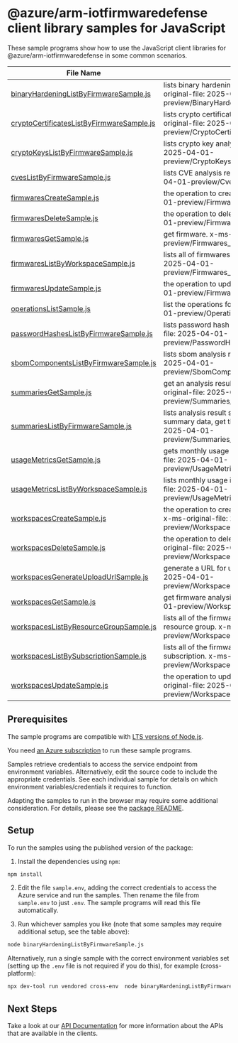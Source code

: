 # @azure/arm-iotfirmwaredefense client library samples for JavaScript

These sample programs show how to use the JavaScript client libraries for @azure/arm-iotfirmwaredefense in some common scenarios.

| **File Name**                                                                       | **Description**                                                                                                                                                                                  |
| ----------------------------------------------------------------------------------- | ------------------------------------------------------------------------------------------------------------------------------------------------------------------------------------------------ |
| [binaryHardeningListByFirmwareSample.js][binaryhardeninglistbyfirmwaresample]       | lists binary hardening analysis results of a firmware. x-ms-original-file: 2025-04-01-preview/BinaryHardening_ListByFirmware_MaximumSet_Gen.json                                                 |
| [cryptoCertificatesListByFirmwareSample.js][cryptocertificateslistbyfirmwaresample] | lists crypto certificate analysis results of a firmware. x-ms-original-file: 2025-04-01-preview/CryptoCertificates_ListByFirmware_MaximumSet_Gen.json                                            |
| [cryptoKeysListByFirmwareSample.js][cryptokeyslistbyfirmwaresample]                 | lists crypto key analysis results of a firmware. x-ms-original-file: 2025-04-01-preview/CryptoKeys_ListByFirmware_MaximumSet_Gen.json                                                            |
| [cvesListByFirmwareSample.js][cveslistbyfirmwaresample]                             | lists CVE analysis results of a firmware. x-ms-original-file: 2025-04-01-preview/Cves_ListByFirmware_MaximumSet_Gen.json                                                                         |
| [firmwaresCreateSample.js][firmwarescreatesample]                                   | the operation to create a firmware. x-ms-original-file: 2025-04-01-preview/Firmwares_Create_MaximumSet_Gen.json                                                                                  |
| [firmwaresDeleteSample.js][firmwaresdeletesample]                                   | the operation to delete a firmware. x-ms-original-file: 2025-04-01-preview/Firmwares_Delete_MaximumSet_Gen.json                                                                                  |
| [firmwaresGetSample.js][firmwaresgetsample]                                         | get firmware. x-ms-original-file: 2025-04-01-preview/Firmwares_Get_MaximumSet_Gen.json                                                                                                           |
| [firmwaresListByWorkspaceSample.js][firmwareslistbyworkspacesample]                 | lists all of firmwares inside a workspace. x-ms-original-file: 2025-04-01-preview/Firmwares_ListByWorkspace_MaximumSet_Gen.json                                                                  |
| [firmwaresUpdateSample.js][firmwaresupdatesample]                                   | the operation to update firmware. x-ms-original-file: 2025-04-01-preview/Firmwares_Update_MaximumSet_Gen.json                                                                                    |
| [operationsListSample.js][operationslistsample]                                     | list the operations for the provider x-ms-original-file: 2025-04-01-preview/Operations_List_MaximumSet_Gen.json                                                                                  |
| [passwordHashesListByFirmwareSample.js][passwordhasheslistbyfirmwaresample]         | lists password hash analysis results of a firmware. x-ms-original-file: 2025-04-01-preview/PasswordHashes_ListByFirmware_MaximumSet_Gen.json                                                     |
| [sbomComponentsListByFirmwareSample.js][sbomcomponentslistbyfirmwaresample]         | lists sbom analysis results of a firmware. x-ms-original-file: 2025-04-01-preview/SbomComponents_ListByFirmware_MaximumSet_Gen.json                                                              |
| [summariesGetSample.js][summariesgetsample]                                         | get an analysis result summary of a firmware by name. x-ms-original-file: 2025-04-01-preview/Summaries_Get_MaximumSet_Gen.json                                                                   |
| [summariesListByFirmwareSample.js][summarieslistbyfirmwaresample]                   | lists analysis result summary names of a firmware. To fetch the full summary data, get that summary by name. x-ms-original-file: 2025-04-01-preview/Summaries_ListByFirmware_MaximumSet_Gen.json |
| [usageMetricsGetSample.js][usagemetricsgetsample]                                   | gets monthly usage information for a workspace. x-ms-original-file: 2025-04-01-preview/UsageMetrics_Get_MaximumSet_Gen.json                                                                      |
| [usageMetricsListByWorkspaceSample.js][usagemetricslistbyworkspacesample]           | lists monthly usage information for a workspace. x-ms-original-file: 2025-04-01-preview/UsageMetrics_ListByWorkspace_MaximumSet_Gen.json                                                         |
| [workspacesCreateSample.js][workspacescreatesample]                                 | the operation to create or update a firmware analysis workspace. x-ms-original-file: 2025-04-01-preview/Workspaces_Create_MaximumSet_Gen.json                                                    |
| [workspacesDeleteSample.js][workspacesdeletesample]                                 | the operation to delete a firmware analysis workspace. x-ms-original-file: 2025-04-01-preview/Workspaces_Delete_MaximumSet_Gen.json                                                              |
| [workspacesGenerateUploadUrlSample.js][workspacesgenerateuploadurlsample]           | generate a URL for uploading a firmware image. x-ms-original-file: 2025-04-01-preview/Workspaces_GenerateUploadUrl_MaximumSet_Gen.json                                                           |
| [workspacesGetSample.js][workspacesgetsample]                                       | get firmware analysis workspace. x-ms-original-file: 2025-04-01-preview/Workspaces_Get_MaximumSet_Gen.json                                                                                       |
| [workspacesListByResourceGroupSample.js][workspaceslistbyresourcegroupsample]       | lists all of the firmware analysis workspaces in the specified resource group. x-ms-original-file: 2025-04-01-preview/Workspaces_ListByResourceGroup_MaximumSet_Gen.json                         |
| [workspacesListBySubscriptionSample.js][workspaceslistbysubscriptionsample]         | lists all of the firmware analysis workspaces in the specified subscription. x-ms-original-file: 2025-04-01-preview/Workspaces_ListBySubscription_MaximumSet_Gen.json                            |
| [workspacesUpdateSample.js][workspacesupdatesample]                                 | the operation to update a firmware analysis workspaces. x-ms-original-file: 2025-04-01-preview/Workspaces_Update_MaximumSet_Gen.json                                                             |

## Prerequisites

The sample programs are compatible with [LTS versions of Node.js](https://github.com/nodejs/release#release-schedule).

You need [an Azure subscription][freesub] to run these sample programs.

Samples retrieve credentials to access the service endpoint from environment variables. Alternatively, edit the source code to include the appropriate credentials. See each individual sample for details on which environment variables/credentials it requires to function.

Adapting the samples to run in the browser may require some additional consideration. For details, please see the [package README][package].

## Setup

To run the samples using the published version of the package:

1. Install the dependencies using `npm`:

```bash
npm install
```

2. Edit the file `sample.env`, adding the correct credentials to access the Azure service and run the samples. Then rename the file from `sample.env` to just `.env`. The sample programs will read this file automatically.

3. Run whichever samples you like (note that some samples may require additional setup, see the table above):

```bash
node binaryHardeningListByFirmwareSample.js
```

Alternatively, run a single sample with the correct environment variables set (setting up the `.env` file is not required if you do this), for example (cross-platform):

```bash
npx dev-tool run vendored cross-env  node binaryHardeningListByFirmwareSample.js
```

## Next Steps

Take a look at our [API Documentation][apiref] for more information about the APIs that are available in the clients.

[binaryhardeninglistbyfirmwaresample]: https://github.com/Azure/azure-sdk-for-js/blob/main/sdk/iotfirmwaredefense/arm-iotfirmwaredefense/samples/v1/javascript/binaryHardeningListByFirmwareSample.js
[cryptocertificateslistbyfirmwaresample]: https://github.com/Azure/azure-sdk-for-js/blob/main/sdk/iotfirmwaredefense/arm-iotfirmwaredefense/samples/v1/javascript/cryptoCertificatesListByFirmwareSample.js
[cryptokeyslistbyfirmwaresample]: https://github.com/Azure/azure-sdk-for-js/blob/main/sdk/iotfirmwaredefense/arm-iotfirmwaredefense/samples/v1/javascript/cryptoKeysListByFirmwareSample.js
[cveslistbyfirmwaresample]: https://github.com/Azure/azure-sdk-for-js/blob/main/sdk/iotfirmwaredefense/arm-iotfirmwaredefense/samples/v1/javascript/cvesListByFirmwareSample.js
[firmwarescreatesample]: https://github.com/Azure/azure-sdk-for-js/blob/main/sdk/iotfirmwaredefense/arm-iotfirmwaredefense/samples/v1/javascript/firmwaresCreateSample.js
[firmwaresdeletesample]: https://github.com/Azure/azure-sdk-for-js/blob/main/sdk/iotfirmwaredefense/arm-iotfirmwaredefense/samples/v1/javascript/firmwaresDeleteSample.js
[firmwaresgetsample]: https://github.com/Azure/azure-sdk-for-js/blob/main/sdk/iotfirmwaredefense/arm-iotfirmwaredefense/samples/v1/javascript/firmwaresGetSample.js
[firmwareslistbyworkspacesample]: https://github.com/Azure/azure-sdk-for-js/blob/main/sdk/iotfirmwaredefense/arm-iotfirmwaredefense/samples/v1/javascript/firmwaresListByWorkspaceSample.js
[firmwaresupdatesample]: https://github.com/Azure/azure-sdk-for-js/blob/main/sdk/iotfirmwaredefense/arm-iotfirmwaredefense/samples/v1/javascript/firmwaresUpdateSample.js
[operationslistsample]: https://github.com/Azure/azure-sdk-for-js/blob/main/sdk/iotfirmwaredefense/arm-iotfirmwaredefense/samples/v1/javascript/operationsListSample.js
[passwordhasheslistbyfirmwaresample]: https://github.com/Azure/azure-sdk-for-js/blob/main/sdk/iotfirmwaredefense/arm-iotfirmwaredefense/samples/v1/javascript/passwordHashesListByFirmwareSample.js
[sbomcomponentslistbyfirmwaresample]: https://github.com/Azure/azure-sdk-for-js/blob/main/sdk/iotfirmwaredefense/arm-iotfirmwaredefense/samples/v1/javascript/sbomComponentsListByFirmwareSample.js
[summariesgetsample]: https://github.com/Azure/azure-sdk-for-js/blob/main/sdk/iotfirmwaredefense/arm-iotfirmwaredefense/samples/v1/javascript/summariesGetSample.js
[summarieslistbyfirmwaresample]: https://github.com/Azure/azure-sdk-for-js/blob/main/sdk/iotfirmwaredefense/arm-iotfirmwaredefense/samples/v1/javascript/summariesListByFirmwareSample.js
[usagemetricsgetsample]: https://github.com/Azure/azure-sdk-for-js/blob/main/sdk/iotfirmwaredefense/arm-iotfirmwaredefense/samples/v1/javascript/usageMetricsGetSample.js
[usagemetricslistbyworkspacesample]: https://github.com/Azure/azure-sdk-for-js/blob/main/sdk/iotfirmwaredefense/arm-iotfirmwaredefense/samples/v1/javascript/usageMetricsListByWorkspaceSample.js
[workspacescreatesample]: https://github.com/Azure/azure-sdk-for-js/blob/main/sdk/iotfirmwaredefense/arm-iotfirmwaredefense/samples/v1/javascript/workspacesCreateSample.js
[workspacesdeletesample]: https://github.com/Azure/azure-sdk-for-js/blob/main/sdk/iotfirmwaredefense/arm-iotfirmwaredefense/samples/v1/javascript/workspacesDeleteSample.js
[workspacesgenerateuploadurlsample]: https://github.com/Azure/azure-sdk-for-js/blob/main/sdk/iotfirmwaredefense/arm-iotfirmwaredefense/samples/v1/javascript/workspacesGenerateUploadUrlSample.js
[workspacesgetsample]: https://github.com/Azure/azure-sdk-for-js/blob/main/sdk/iotfirmwaredefense/arm-iotfirmwaredefense/samples/v1/javascript/workspacesGetSample.js
[workspaceslistbyresourcegroupsample]: https://github.com/Azure/azure-sdk-for-js/blob/main/sdk/iotfirmwaredefense/arm-iotfirmwaredefense/samples/v1/javascript/workspacesListByResourceGroupSample.js
[workspaceslistbysubscriptionsample]: https://github.com/Azure/azure-sdk-for-js/blob/main/sdk/iotfirmwaredefense/arm-iotfirmwaredefense/samples/v1/javascript/workspacesListBySubscriptionSample.js
[workspacesupdatesample]: https://github.com/Azure/azure-sdk-for-js/blob/main/sdk/iotfirmwaredefense/arm-iotfirmwaredefense/samples/v1/javascript/workspacesUpdateSample.js
[apiref]: https://learn.microsoft.com/javascript/api/@azure/arm-iotfirmwaredefense?view=azure-node-preview
[freesub]: https://azure.microsoft.com/free/
[package]: https://github.com/Azure/azure-sdk-for-js/tree/main/sdk/iotfirmwaredefense/arm-iotfirmwaredefense/README.md
